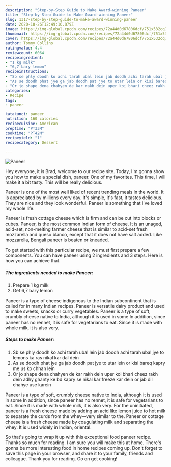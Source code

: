 ```yaml
---
description: "Step-by-Step Guide to Make Award-winning Paneer"
title: "Step-by-Step Guide to Make Award-winning Paneer"
slug: 1317-step-by-step-guide-to-make-award-winning-paneer
date: 2020-10-26T12:49:10.879Z
image: https://img-global.cpcdn.com/recipes/72a44d0d67806dcf/751x532cq70/paneer-recipe-main-photo.jpg
thumbnail: https://img-global.cpcdn.com/recipes/72a44d0d67806dcf/751x532cq70/paneer-recipe-main-photo.jpg
cover: https://img-global.cpcdn.com/recipes/72a44d0d67806dcf/751x532cq70/paneer-recipe-main-photo.jpg
author: Tommy Collins
ratingvalue: 4.4
reviewcount: 6064
recipeingredient:
- "1 kg milk"
- "6,7 bary lemon"
recipeinstructions:
- "Sb se phly doodh ko achi tarah ubal lein jab doodh achi tarah ubal jye to lemons ka ras nikal kar dal dein"
- "As se doodh phat jye ga jab doodh pat jye to utar lein or kisi bareq kapry me us ko chhan lein"
- "Or jo shape dena chahyen de kar rakh dein uper koi bhari cheez rakh dein adhy ghanty ke bd kapry se nikal kar freeze kar dein or jab dil chahye use karein"
categories:
- Recipe
tags:
- paneer

katakunci: paneer 
nutrition: 160 calories
recipecuisine: American
preptime: "PT33M"
cooktime: "PT42M"
recipeyield: "1"
recipecategory: Dessert

---
```



![Paneer](https://img-global.cpcdn.com/recipes/72a44d0d67806dcf/751x532cq70/paneer-recipe-main-photo.jpg)

Hey everyone, it is Brad, welcome to our recipe site. Today, I'm gonna show you how to make a special dish, paneer. One of my favorites. This time, I will make it a bit tasty. This will be really delicious.

Paneer is one of the most well liked of recent trending meals in the world. It is appreciated by millions every day. It's simple, it's fast, it tastes delicious. They are nice and they look wonderful. Paneer is something that I've loved my whole life.

Paneer is fresh cottage cheese which is firm and can be cut into blocks or cubes. Paneer, is the most common Indian form of cheese. It is an unaged, acid-set, non-melting farmer cheese that is similar to acid-set fresh mozzarella and queso blanco, except that it does not have salt added. Like mozzarella, Bengali paneer is beaten or kneaded.


To get started with this particular recipe, we must first prepare a few components. You can have paneer using 2 ingredients and 3 steps. Here is how you can achieve that.

<!--inarticleads1-->

##### The ingredients needed to make Paneer:

1. Prepare 1 kg milk
1. Get 6,7 bary lemon


Paneer is a type of cheese indigenous to the Indian subcontinent that is called for in many Indian recipes. Paneer is versatile dairy product and used to make sweets, snacks or curry vegetables. Paneer is a type of soft, crumbly cheese native to India, although it is used in some In addition, since paneer has no rennet, it is safe for vegetarians to eat. Since it is made with whole milk, it is also very. 

<!--inarticleads2-->

##### Steps to make Paneer:

1. Sb se phly doodh ko achi tarah ubal lein jab doodh achi tarah ubal jye to lemons ka ras nikal kar dal dein
1. As se doodh phat jye ga jab doodh pat jye to utar lein or kisi bareq kapry me us ko chhan lein
1. Or jo shape dena chahyen de kar rakh dein uper koi bhari cheez rakh dein adhy ghanty ke bd kapry se nikal kar freeze kar dein or jab dil chahye use karein


Paneer is a type of soft, crumbly cheese native to India, although it is used in some In addition, since paneer has no rennet, it is safe for vegetarians to eat. Since it is made with whole milk, it is also very. For the uninitiated, paneer is a fresh cheese made by adding an acid like lemon juice to hot milk to separate the curds from the whey—very similar to the. Paneer or cottage cheese is a fresh cheese made by coagulating milk and separating the whey. It is used widely in Indian, oriental. 

So that's going to wrap it up with this exceptional food paneer recipe. Thanks so much for reading. I am sure you will make this at home. There's gonna be more interesting food in home recipes coming up. Don't forget to save this page in your browser, and share it to your family, friends and colleague. Thank you for reading. Go on get cooking!
